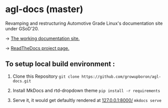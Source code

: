 # agl-docs (master)
Revamping and restructuring Automotive Grade Linux's documentation site under GSoD'20.

-> [The working documentation site.](https://agl-docs.readthedocs.io)

-> [ReadTheDocs project page.](https://readthedocs.org/projects/agl-docs/)

## To setup local build environment :

1) Clone this Repository
```git clone https://github.com/growupboron/agl-docs.git```

2) Install MkDocs and rtd-dropdown theme
```pip install -r requirements```

3) Serve it, it would get defaultly rendered at [127.0.0.1:8000/](127.0.0.1:8000/)
```mkdocs serve```

